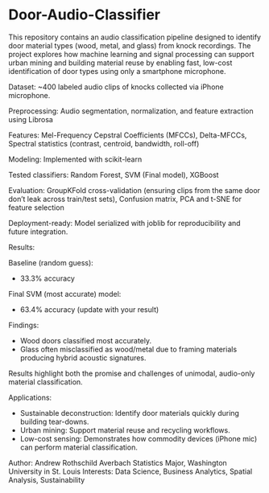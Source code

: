 # Door-Audio-Classifier
This repository contains an audio classification pipeline designed to identify door material types (wood, metal, and glass) from knock recordings. The project explores how machine learning and signal processing can support urban mining and building material reuse by enabling fast, low-cost identification of door types using only a smartphone microphone.

Dataset: 
~400 labeled audio clips of knocks collected via iPhone microphone.

Preprocessing: 
Audio segmentation, normalization, and feature extraction using Librosa

Features: 
Mel-Frequency Cepstral Coefficients (MFCCs), Delta-MFCCs, Spectral statistics (contrast, centroid, bandwidth, roll-off)

Modeling: 
Implemented with scikit-learn

Tested classifiers: 
Random Forest, SVM (Final model), XGBoost

Evaluation: 
GroupKFold cross-validation (ensuring clips from the same door don’t leak across train/test sets), Confusion matrix, PCA and t-SNE for feature selection 

Deployment-ready:
Model serialized with joblib for reproducibility and future integration.

Results:

Baseline (random guess): 
- 33.3% accuracy
  
Final SVM (most accurate) model: 
- 63.4% accuracy (update with your result)
  
Findings:
- Wood doors classified most accurately.
- Glass often misclassified as wood/metal due to framing materials producing hybrid acoustic signatures.
  
Results highlight both the promise and challenges of unimodal, audio-only material classification.

Applications:

- Sustainable deconstruction: Identify door materials quickly during building tear-downs.
- Urban mining: Support material reuse and recycling workflows.
- Low-cost sensing: Demonstrates how commodity devices (iPhone mic) can perform material classification.

Author:
Andrew Rothschild Averbach
Statistics Major, Washington University in St. Louis
Interests: Data Science, Business Analytics, Spatial Analysis, Sustainability

